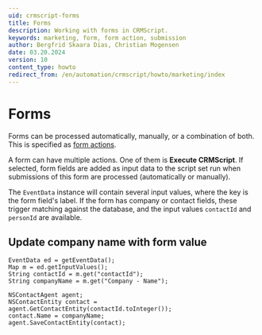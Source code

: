 ```yaml
---
uid: crmscript-forms
title: Forms
description: Working with forms in CRMScript.
keywords: marketing, form, form action, submission
author: Bergfrid Skaara Dias, Christian Mogensen
date: 03.20.2024
version: 10
content_type: howto
redirect_from: /en/automation/crmscript/howto/marketing/index
---
```


# Forms

Forms can be processed automatically, manually, or a combination of both. This is specified as [form actions][1].

A form can have multiple actions. One of them is **Execute CRMScript**. If selected, form fields are added as input data to the script set run when submissions of this form are processed (automatically or manually).

The `EventData` instance will contain several input values, where the key is the form field's label. If the form has company or contact fields, these trigger matching against the database, and the input values `contactId` and `personId` are available.

## Update company name with form value

```crmscript
EventData ed = getEventData();
Map m = ed.getInputValues();
String contactId = m.get("contactId");
String companyName = m.get("Company - Name");

NSContactAgent agent;
NSContactEntity contact = agent.GetContactEntity(contactId.toInteger());
contact.Name = companyName;
agent.SaveContactEntity(contact);
```

<!-- Referenced links -->
[1]: ../../../../marketing/forms/learn/define-form-actions.md
